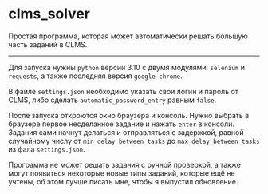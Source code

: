 # clms_solver
Простая программа, которая может автоматически решать большую часть заданий в CLMS.

---

Для запуска нужны `python` версии 3.10 с двумя модулями: `selenium` и `requests`, а также последняя версия `google chrome`.

В файле `settings.json` необходимо указать свои логин и пароль от CLMS, либо сделать `automatic_password_entry` равным `false`.

После запуска откроются окно браузера и консоль. Нужно выбрать в браузере первое несделанное задание и нажать `enter` в консоли. Задания сами начнут делаться и отправляться с задержкой, равной случайному числу от `min_delay_between_tasks` до `max_delay_between_tasks` из фала `settings.json`.

Программа не может решать задания с ручной проверкой, а также могут появиться некоторые новые типы заданий, которые ещё не учтены, об этом лучше писать мне, чтобы я выпустил обновление.
